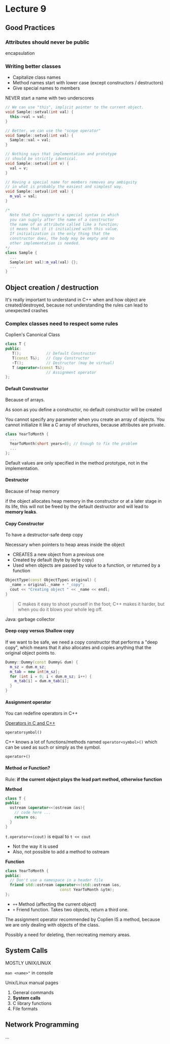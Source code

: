 # Lecture 9

## Good Practices

### Attributes should never be public

encapsulation

### Writing better classes

- Capitalize class names
- Method names start with lower case (except constructors / destructors)
- Give special names to members

NEVER start a name with two underscores

```c++
// We can use "this", implicit pointer to the current object.
void Sample::setval(int val) {
  this->val = val;
}

// Better, we can use the "scope operator"
void Sample::setval(int val) {
  Sample::val = val;
}

// Nothing says that implementation and prototype
// should be strictly identical.
void Sample::setval(int v) {
  val = v;
}

// Having a special name for members removes any ambiguity
// in what is probably the easiest and simplest way.
void Sample::setval(int val) {
  m_val = val;
}

/*
  Note that C++ supports a special syntax in which
  you can supply after the name of a constructor
  the name of an attribute called like a function;
  it means that it it initialized with this value.
  If initialization is the only thing that the
  constructor does, the body may be empty and no
  other implementation is needed.
*/
class Sample {
  ...
  Sample(int val):m_val(val) {};
  ...
}

```

## Object creation / destruction

It's really important to understand in C++ when and how object are created/destroyed, because not understanding the rules can lead to unexpected crashes

### Complex classes need to respect some rules

Coplien's Canonical Class

```c++
class T {
public:
   T();           // Default Constructor
   T(const T&);   // Copy Constructor
   ~T();          // Destructor (may be virtual)
   T &operator=(const T&);
                  // Assignment operator
};
```

#### Default Constructor

Because of arrays.

As soon as you define a constructor, no default constructor will be created

You cannot specify any parameter when you create an array of objects. You cannot initialize it like a C array of structures, because attributes are private.

```c++
class YearToMonth {
  ...
  YearToMonth(short years=0); // Enough to fix the problem
  ...
};
```

Default values are only specified in the method prototype, not in the implementation.

#### Destructor

Because of heap memory

if the object allocates heap memory in the constructor or at a later stage in its life, this will not be freed by the default destructor and will lead to **memory leaks**.

#### Copy Constructor

To have a destructor-safe deep copy

Necessary when pointers to heap areas inside the object

- CREATES a new object from a previous one
- Created by default (byte by byte copy)
- Used when objects are passed by value to a function, or returned by a function

```c++
ObjectType(const ObjectType& original) {
  _name = original._name + "_copy";
  cout << "Creating object " << _name << endl;
}
```

> C makes it easy to shoot yourself in the foot; C++ makes it harder, but when you do it blows your whole leg off.

Java: garbage collector

#### Deep copy versus Shallow copy

If we want to be safe, we need a copy constructor that performs a "deep copy", which means that it also allocates and copies anything that the original object points to.

```c++
Dummy::Dummy(const Dummy& dum) {
  m_sz = dum.m_sz;
  m_tab = new int[m_sz];
  for (int i = 0; i < dum.m_sz; i++) {
    m_tab[i] = dum.m_tab[i];
  }
}
```

#### Assignment operator

You can redefine operators in C++

[Operators in C and C++](http://en.wikipedia.org/wiki/Operators_in_C_and_C%2B%2B)

`operatorsymbol()`

C++ knows a lot of functions/methods named
`operator<symbol>()` which can be used as such or simply as the symbol.

`operator+()`

#### Method or Function?

Rule: **if the current object plays the lead part method, otherwise function**

**Method**

```c++
class T {
public:
  ostream &operator<<(ostream &os){
    // code here ...
    return os;
  }
}

```

`t.operator<<(cout)` is equal to `t << cout`

- Not the way it is used
- Also, not possible to add a method to ostream

**Function**

```c++
class YearToMonth {
public:
  // Don't use a namespace in a header file
  friend std::ostream &operator<<(std::ostream &os,
                        const YearToMonth &ytm);
};
```

- `++` Method (affecting the current object)
- `+` Friend function. Takes two objects, return a third one.

The assignment operator recommended by Coplien IS a method, because we are only dealing with objects of the class.

Possibly a need for deleting, then recreating memory areas.

## System Calls

MOSTLY UNIX/LINUX

`man <name>"` in console

Unix/Linux manual pages

1. General commands
2. **System calls**
3. C library functions
4. File formats

## Network Programming













...
